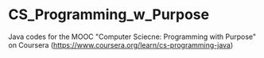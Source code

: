 # CS_Programming_w_Purpose
Java codes for the MOOC "Computer Sciecne: Programming with Purpose" on Coursera (https://www.coursera.org/learn/cs-programming-java)
